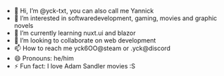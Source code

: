- 👋 Hi, I’m @yck-txt, you can also call me Yannick
- 👀 I’m interested in softwaredevelopment, gaming, movies and graphic novels
- 🌱 I’m currently learning nuxt.ui and blazor
- 💞️ I’m looking to collaborate on web development
- 📫 How to reach me yck6OO@steam or .yck@discord
- 😄 Pronouns: he/him
- ⚡ Fun fact: I love Adam Sandler movies :S

<!---
yck-txt/yck-txt is a ✨ special ✨ repository because its `README.md` (this file) appears on your GitHub profile.
You can click the Preview link to take a look at your changes.
--->
